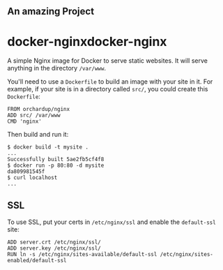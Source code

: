 
## An amazing Project
docker-nginxdocker-nginx
============

A simple Nginx image for Docker to serve static websites. It will serve anything in the directory `/var/www`.

You'll need to use a `Dockerfile` to build an image with your site in it. For example, if your site is in a directory called `src/`, you could create this `Dockerfile`:

    FROM orchardup/nginx
    ADD src/ /var/www
    CMD 'nginx'

Then build and run it:

    $ docker build -t mysite .
    ...
    Successfully built 5ae2fb5cf4f8
    $ docker run -p 80:80 -d mysite
    da809981545f
    $ curl localhost
    ...

SSL
---

To use SSL, put your certs in `/etc/nginx/ssl` and enable the `default-ssl` site:

    ADD server.crt /etc/nginx/ssl/
    ADD server.key /etc/nginx/ssl/
    RUN ln -s /etc/nginx/sites-available/default-ssl /etc/nginx/sites-enabled/default-ssl



